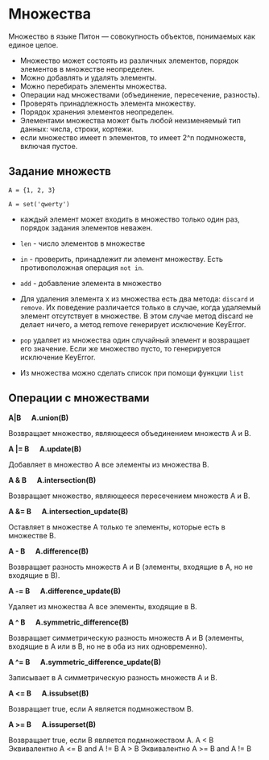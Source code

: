 # Множества

Множество в языке Питон — совокупность объектов, понимаемых как единое целое. 
* Множество может состоять из различных элементов, порядок элементов в множестве неопределен. 
* Можно добавлять и удалять элементы.
* Можно перебирать элементы множества. 
* Операции над множествами (объединение, пересечение, разность).
* Проверять принадлежность элемента множеству.
* Порядок хранения элементов неопределен. 
* Элементами множества может быть любой неизменяемый тип данных: числа, строки, кортежи.
* если множество имеет n элементов, то имеет 2^n подмножеств, включая пустое.

## Задание множеств

`A = {1, 2, 3}`

`A = set('qwerty')`

* каждый элемент может входить в множество только один раз, порядок задания элементов неважен.

* `len` -  число элементов в множестве

* `in` - проверить, принадлежит ли элемент множеству. Есть противоположная операция `not in`. 
  
* `add` - добавление элемента в множество

* Для удаления элемента x из множества есть два метода: `discard` и `remove`. Их поведение различается только в случае, когда удаляемый элемент отсутствует в множестве. В этом случае метод discard не делает ничего, а метод remove генерирует исключение KeyError.

* `pop` удаляет из множества один случайный элемент и возвращает его значение. Если же множество пусто, то генерируется исключение KeyError.

* Из множества можно сделать список при помощи функции `list`

## Операции с множествами


**A|B &emsp; A.union(B)**

Возвращает множество, являющееся объединением множеств A и B.

**A |= B &emsp; A.update(B)**

Добавляет в множество A все элементы из множества B.

**A & B &emsp; A.intersection(B)**

Возвращает множество, являющееся пересечением множеств A и B.

**A &= B &emsp; A.intersection_update(B)**

Оставляет в множестве A только те элементы, которые есть в множестве B.

**A - B  &emsp; A.difference(B)**

Возвращает разность множеств A и B (элементы, входящие в A, но не входящие в B).

**A -= B &emsp; A.difference_update(B)**

Удаляет из множества A все элементы, входящие в B.

**A ^ B  &emsp; A.symmetric_difference(B)**

Возвращает симметрическую разность множеств A и B (элементы, входящие в A или в B, но не в оба из них одновременно).

**A ^= B  &emsp; A.symmetric_difference_update(B)**

Записывает в A симметрическую разность множеств A и B.

**A <= B  &emsp; A.issubset(B)**

Возвращает true, если A является подмножеством B.

**A >= B &emsp; A.issuperset(B)**

Возвращает true, если B является подмножеством A.
A < B
Эквивалентно A <= B and A != B
A > B
Эквивалентно A >= B and A != B
